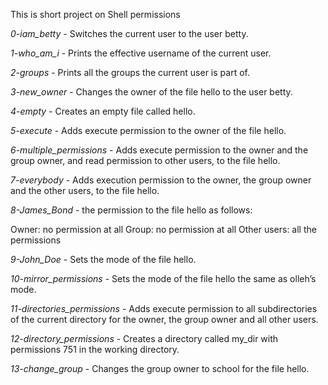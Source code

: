 This is short project on Shell permissions

*0-iam_betty* - Switches the current user to the user betty.

*1-who_am_i* - Prints the effective username of the current user.

*2-groups* - Prints all the groups the current user is part of.

*3-new_owner* - Changes the owner of the file hello to the user betty.

*4-empty* - Creates an empty file called hello.

*5-execute* - Adds execute permission to the owner of the file hello.

*6-multiple_permissions* - Adds execute permission to the owner and the group owner, and read permission to other users, to the file hello.

*7-everybody* - Adds execution permission to the owner, the group owner and the other users, to the file hello.

*8-James_Bond* - the permission to the file hello as follows:

Owner: no permission at all
Group: no permission at all
Other users: all the permissions

*9-John_Doe* - Sets the mode of the file hello.

*10-mirror_permissions* - Sets the mode of the file hello the same as olleh’s mode.

*11-directories_permissions* - Adds execute permission to all subdirectories of the current directory for the owner, the group owner and all other users.

*12-directory_permissions* - Creates a directory called my_dir with permissions 751 in the working directory. 

*13-change_group* - Changes the group owner to school for the file hello.
